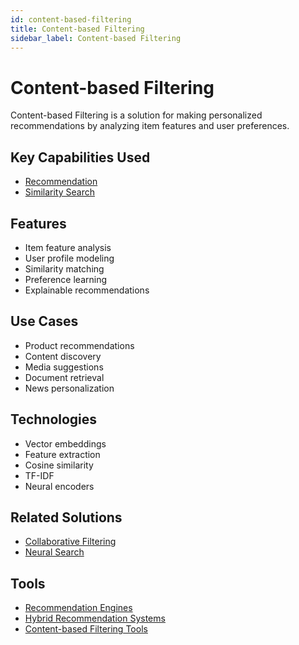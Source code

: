 ```yaml
---
id: content-based-filtering
title: Content-based Filtering
sidebar_label: Content-based Filtering
---
```


# Content-based Filtering

Content-based Filtering is a solution for making personalized recommendations by analyzing item features and user preferences.

## Key Capabilities Used

- [Recommendation](../capabilities/recommendation)
- [Similarity Search](../capabilities/similarity-search)

## Features

- Item feature analysis
- User profile modeling
- Similarity matching
- Preference learning
- Explainable recommendations

## Use Cases

- Product recommendations
- Content discovery
- Media suggestions
- Document retrieval
- News personalization

## Technologies

- Vector embeddings
- Feature extraction
- Cosine similarity
- TF-IDF
- Neural encoders

## Related Solutions

- [Collaborative Filtering](./collaborative-filtering)
- [Neural Search](./neural-search)

## Tools

- [Recommendation Engines](../tools/recommendation-engines)
- [Hybrid Recommendation Systems](../tools/hybrid-recommendation-systems)
- [Content-based Filtering Tools](../tools/content-based-filtering-tools)
